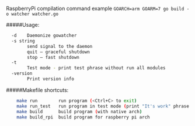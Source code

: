 RaspberryPi compilation command example `GOARCH=arm GOARM=7 go build -o watcher watcher.go`

#####Usage:
```bash
  -d	Daemonize gowatcher
  -s string
    	send signal to the daemon
		quit — graceful shutdown
		stop — fast shutdown
  -t
    	Test mode - print test phrase without run all modules
  -version
        Print version info
```

#####Makefile shortcuts:
```bash
    make run        run program (<Ctrl+C> to exit)
    make run_test   run program in test mode (print "It's work" phrase and shutdown)
    make build      build program (with native arch)
    make build_rpi  build program for raspberry pi arch
```